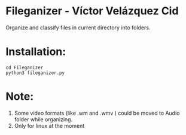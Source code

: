 # Fileganizer - Víctor Velázquez Cid
Organize and classify files in current directory into folders.

# Installation:
```
cd Fileganizer
python3 fileganizer.py
```
# Note:
1. Some video formats (like .wm and .wmv ) could be moved to Audio folder while organizing.
2. Only for linux at the moment

